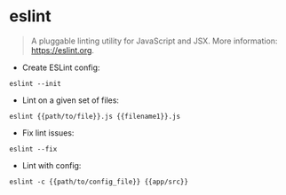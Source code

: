 # eslint

> A pluggable linting utility for JavaScript and JSX.
> More information: <https://eslint.org>.

- Create ESLint config:

`eslint --init`

- Lint on a given set of files:

`eslint {{path/to/file}}.js {{filename1}}.js`

- Fix lint issues:

`eslint --fix`

- Lint with config:

`eslint -c {{path/to/config_file}} {{app/src}}`
